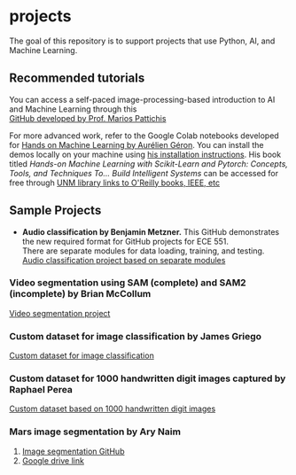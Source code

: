 # projects
The goal of this repository is to support projects that use Python, AI, and Machine Learning.


## Recommended tutorials
You can access a self-paced image-processing-based introduction to AI and Machine Learning through this   
[GitHub developed by Prof. Marios Pattichis](https://github.com/pattichis/AIML)

For more advanced work, refer to the Google Colab notebooks developed for [Hands on Machine Learning by Aurélien Géron](https://github.com/ageron/handson-mlp). You can install the demos locally on your machine using [his installation instructions](https://github.com/ageron/handson-mlp/blob/main/INSTALL.md). His book titled <i>Hands-on Machine Learning with Scikit-Learn and Pytorch: Concepts, Tools, and Techniques To... Build Intelligent Systems</i>
can be accessed for free through [UNM library links to O'Reilly books, IEEE, etc](https://libguides.unm.edu/computer-science)

## Sample Projects

* <b>Audio classification by Benjamin Metzner.</b>
This GitHub demonstrates the new required format for GitHub projects for ECE 551.<br>
There are separate modules for data loading, training, and testing.<br>
[Audio classification project based on separate modules](https://github.com/bman222112/ECE551)

### Video segmentation using SAM (complete) and SAM2 (incomplete) by Brian McCollum
[Video segmentation project](https://github.com/briyoon/ECE551-Video-Seg)

### Custom dataset for image classification by James Griego  
[Custom dataset for image classification](https://github.com/jgreg4/ML-ImageClassify-Tutorial)

### Custom dataset for 1000 handwritten digit images captured by Raphael Perea
[Custom dataset based on 1000 handwritten digit images](https://github.com/perear2/Custom-Dataset-Tutorial)

### Mars image segmentation by Ary Naim
1. [Image segmentation GitHub](https://github.com/naimaryan1/LunarMUnet)
2. [Google drive link](https://colab.research.google.com/drive/1aiZMAFvt1e5_HM59oQ0EtJy6HIflzMpB?usp=sharing)
